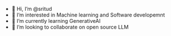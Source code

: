 - 👋 Hi, I’m @sritud
- 👀 I’m interested in Machine learning and Software developemnt 
- 🌱 I’m currently learning GenerativeAI
- 💞️ I’m looking to collaborate on open source LLM 


<!---
sritud/sritud is a ✨ special ✨ repository because its `README.md` (this file) appears on your GitHub profile.
You can click the Preview link to take a look at your changes.
--->

